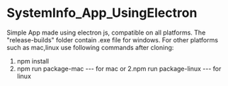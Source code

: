 # SystemInfo_App_UsingElectron
Simple App made using electron js, compatible on all platforms. The "release-builds" folder contain .exe file for windows.
For other platforms such as mac,linux use following commands after cloning:
1. npm install
2. npm run package-mac --- for mac
or
2.npm run package-linux --- for linux
